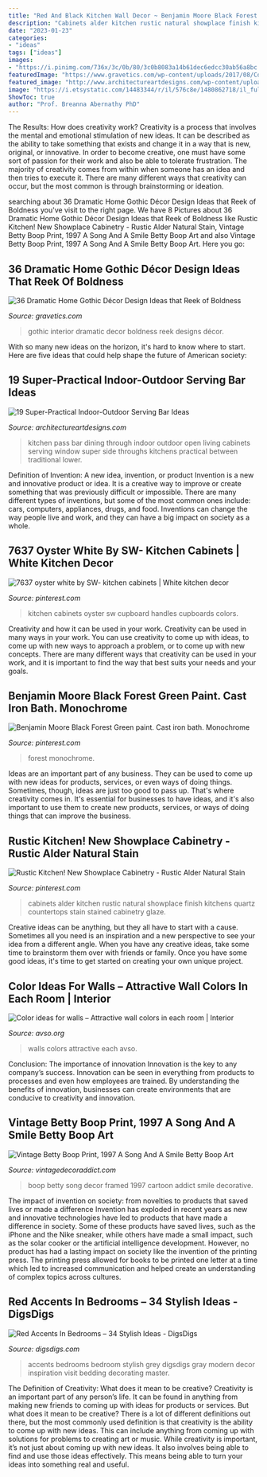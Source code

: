 ```yaml
---
title: "Red And Black Kitchen Wall Decor ~ Benjamin Moore Black Forest Green Paint. Cast Iron Bath. Monochrome"
description: "Cabinets alder kitchen rustic natural showplace finish kitchens quartz countertops stain stained cabinetry glaze"
date: "2023-01-23"
categories:
- "ideas"
tags: ["ideas"]
images:
- "https://i.pinimg.com/736x/3c/0b/80/3c0b8083a14b61dec6edcc30ab56a8bc.jpg"
featuredImage: "https://www.gravetics.com/wp-content/uploads/2017/08/Common-Room.jpg"
featured_image: "http://www.architectureartdesigns.com/wp-content/uploads/2014/02/913-630x419.jpg"
image: "https://i.etsystatic.com/14483344/r/il/576c8e/1480862718/il_fullxfull.1480862718_1u5u.jpg"
ShowToc: true
author: "Prof. Breanna Abernathy PhD"
---
```



The Results: How does creativity work?
Creativity is a process that involves the mental and emotional stimulation of new ideas. It can be described as the ability to take something that exists and change it in a way that is new, original, or innovative. In order to become creative, one must have some sort of passion for their work and also be able to tolerate frustration. The majority of creativity comes from within when someone has an idea and then tries to execute it. There are many different ways that creativity can occur, but the most common is through brainstorming or ideation.

	

		
searching about 36 Dramatic Home Gothic Décor Design Ideas that Reek of Boldness you've visit to the right page. We have 8 Pictures about 36 Dramatic Home Gothic Décor Design Ideas that Reek of Boldness like Rustic Kitchen! New Showplace Cabinetry - Rustic Alder Natural Stain, Vintage Betty Boop Print, 1997 A Song And A Smile Betty Boop Art and also Vintage Betty Boop Print, 1997 A Song And A Smile Betty Boop Art. Here you go:
		
    
## 36 Dramatic Home Gothic Décor Design Ideas That Reek Of Boldness

<img loading=lazy src="https://www.gravetics.com/wp-content/uploads/2017/08/Common-Room.jpg" onerror="this.onerror=null;this.src='https://tse2.mm.bing.net/th?id=OIP.MVE1GeeRv_haSYn50uQ0cwHaLI&amp;pid=15.1';" alt="36 Dramatic Home Gothic Décor Design Ideas that Reek of Boldness">

_Source: gravetics.com_

>gothic interior dramatic decor boldness reek designs décor. 

	

With so many new ideas on the horizon, it's hard to know where to start. Here are five ideas that could help shape the future of American society: 

    
## 19 Super-Practical Indoor-Outdoor Serving Bar Ideas

<img loading=lazy src="http://www.architectureartdesigns.com/wp-content/uploads/2014/02/913-630x419.jpg" onerror="this.onerror=null;this.src='https://tse2.mm.bing.net/th?id=OIP.5bonCDBdydagrWrEHBMOJQHaE7&amp;pid=15.1';" alt="19 Super-Practical Indoor-Outdoor Serving Bar Ideas">

_Source: architectureartdesigns.com_

>kitchen pass bar dining through indoor outdoor open living cabinets serving window super side throughs kitchens practical between traditional lower. 

	

Definition of Invention: A new idea, invention, or product
Invention is a new and innovative product or idea. It is a creative way to improve or create something that was previously difficult or impossible. There are many different types of inventions, but some of the most common ones include: cars, computers, appliances, drugs, and food. Inventions can change the way people live and work, and they can have a big impact on society as a whole.

    
## 7637 Oyster White By SW- Kitchen Cabinets | White Kitchen Decor

<img loading=lazy src="https://i.pinimg.com/736x/d1/1c/fc/d11cfca590ef3826ac20dda28c95e7ee--oysters-kitchen-cabinets.jpg" onerror="this.onerror=null;this.src='https://tse2.mm.bing.net/th?id=OIP.c9q9GHX4qFPua5t5CktdOwHaJ4&amp;pid=15.1';" alt="7637 oyster white by SW- kitchen cabinets | White kitchen decor">

_Source: pinterest.com_

>kitchen cabinets oyster sw cupboard handles cupboards colors. 

	

Creativity and how it can be used in your work.
Creativity can be used in many ways in your work. You can use creativity to come up with ideas, to come up with new ways to approach a problem, or to come up with new concepts. There are many different ways that creativity can be used in your work, and it is important to find the way that best suits your needs and your goals.

    
## Benjamin Moore Black Forest Green Paint. Cast Iron Bath. Monochrome

<img loading=lazy src="https://i.pinimg.com/736x/3c/0b/80/3c0b8083a14b61dec6edcc30ab56a8bc.jpg" onerror="this.onerror=null;this.src='https://tse3.mm.bing.net/th?id=OIP.JfYFbEt0EAHOFTZXYmdNxgHaJ3&amp;pid=15.1';" alt="Benjamin Moore Black Forest Green paint. Cast iron bath. Monochrome">

_Source: pinterest.com_

>forest monochrome. 

	

Ideas are an important part of any business. They can be used to come up with new ideas for products, services, or even ways of doing things. Sometimes, though, ideas are just too good to pass up. That's where creativity comes in. It's essential for businesses to have ideas, and it's also important to use them to create new products, services, or ways of doing things that can improve the business.

    
## Rustic Kitchen! New Showplace Cabinetry - Rustic Alder Natural Stain

<img loading=lazy src="https://i.pinimg.com/736x/02/d1/6a/02d16acbb7390fdc4c53a74aa07e0720.jpg" onerror="this.onerror=null;this.src='https://tse4.mm.bing.net/th?id=OIP.1DIP9UUrK6Aml-7MbhoG-gHaJ3&amp;pid=15.1';" alt="Rustic Kitchen! New Showplace Cabinetry - Rustic Alder Natural Stain">

_Source: pinterest.com_

>cabinets alder kitchen rustic natural showplace finish kitchens quartz countertops stain stained cabinetry glaze. 

	

Creative ideas can be anything, but they all have to start with a cause. Sometimes all you need is an inspiration and a new perspective to see your idea from a different angle. When you have any creative ideas, take some time to brainstorm them over with friends or family. Once you have some good ideas, it's time to get started on creating your own unique project.

    
## Color Ideas For Walls – Attractive Wall Colors In Each Room | Interior

<img loading=lazy src="http://www.avso.org/wp-content/uploads/files/3/7/9/color-ideas-for-walls-attractive-wall-colors-in-each-room-22-379.jpg" onerror="this.onerror=null;this.src='https://tse2.mm.bing.net/th?id=OIP.VWyDBKIrQ1_JrhZ4UCDN1wHaJ4&amp;pid=15.1';" alt="Color ideas for walls – Attractive wall colors in each room | Interior">

_Source: avso.org_

>walls colors attractive each avso. 

	

Conclusion: The importance of innovation
Innovation is the key to any company’s success. Innovation can be seen in everything from products to processes and even how employees are trained. By understanding the benefits of innovation, businesses can create environments that are conducive to creativity and innovation.

    
## Vintage Betty Boop Print, 1997 A Song And A Smile Betty Boop Art

<img loading=lazy src="https://i.etsystatic.com/14483344/r/il/576c8e/1480862718/il_fullxfull.1480862718_1u5u.jpg" onerror="this.onerror=null;this.src='https://tse4.mm.bing.net/th?id=OIP.7qgpNAfHfmeU_y25FYeKwwHaJ4&amp;pid=15.1';" alt="Vintage Betty Boop Print, 1997 A Song And A Smile Betty Boop Art">

_Source: vintagedecoraddict.com_

>boop betty song decor framed 1997 cartoon addict smile decorative. 

	

The impact of invention on society: from novelties to products that saved lives or made a difference
Invention has exploded in recent years as new and innovative technologies have led to products that have made a difference in society. Some of these products have saved lives, such as the iPhone and the Nike sneaker, while others have made a small impact, such as the solar cooker or the artificial intelligence development. However, no product has had a lasting impact on society like the invention of the printing press. The printing press allowed for books to be printed one letter at a time which led to increased communication and helped create an understanding of complex topics across cultures.

    
## Red Accents In Bedrooms – 34 Stylish Ideas - DigsDigs

<img loading=lazy src="http://www.digsdigs.com/photos/red-accents-in-bedrooms-6.jpg" onerror="this.onerror=null;this.src='https://tse3.mm.bing.net/th?id=OIP.SPl_un2XTGjjWx_eExoUFgAAAA&amp;pid=15.1';" alt="Red Accents In Bedrooms – 34 Stylish Ideas - DigsDigs">

_Source: digsdigs.com_

>accents bedrooms bedroom stylish grey digsdigs gray modern decor inspiration visit bedding decorating master. 

	

The Definition of Creativity: What does it mean to be creative?
Creativity is an important part of any person’s life. It can be found in anything from making new friends to coming up with ideas for products or services. But what does it mean to be creative? There is a lot of different definitions out there, but the most commonly used definition is that creativity is the ability to come up with new ideas. This can include anything from coming up with solutions for problems to creating art or music. While creativity is important, it’s not just about coming up with new ideas. It also involves being able to find and use those ideas effectively. This means being able to turn your ideas into something real and useful.

